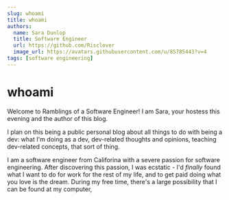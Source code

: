 ```yaml
---
slug: whoami
title: whoami
authors:
  name: Sara Dunlop
  title: Software Engineer
  url: https://github.com/Risclover
  image_url: https://avatars.githubusercontent.com/u/85785443?v=4
tags: [software engineering]
---
```


# whoami


Welcome to Ramblings of a Software Engineer! I am Sara, your hostess this evening and the author of this blog.

I plan on this being a public personal blog about all things to do with being a dev: what I'm doing as a dev, dev-related thoughts and opinions, teaching dev-related concepts, that sort of thing.

I am a software engineer from Califorina with a severe passion for software engineering. After discovering this passion, I was ecstatic - I'd _finally_ found what I want to do for work for the rest of my life, and to get paid doing what you love is the dream. During my free time, there's a large possibility that I can be found at my computer, 
